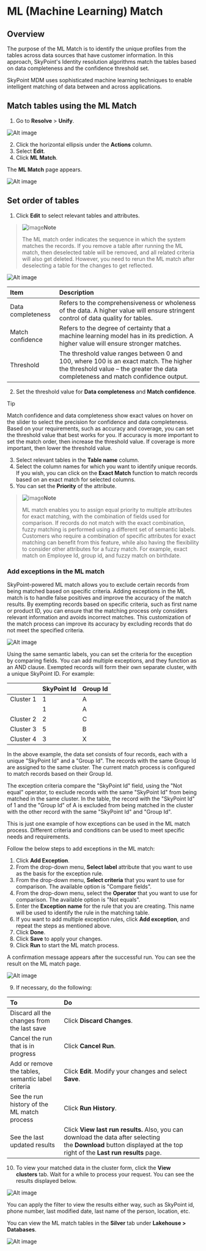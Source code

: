 # ML (Machine Learning) Match

## Overview

The purpose of the ML Match is to identify the unique profiles from the tables across data sources that have customer information. In this approach, SkyPoint's Identity resolution algorithms match the tables based on data completeness and the confidence threshold set.

SkyPoint MDM uses sophisticated machine learning techniques to enable intelligent matching of data between and across applications.

## Match tables using the ML Match

1. Go to **Resolve** > **Unify**.

![Alt image](/doc_snippets/UnifyMLmatch.png)

2. Click the horizontal ellipsis under the **Actions** column.
3. Select **Edit**.
4. Click **ML Match**.

The **ML Match** page appears.

![Alt image](/doc_snippets/MLMatch.png)  

## Set order of tables

1. Click **Edit** to select relevant tables and attributes.

> ![image](/doc_snippets/Note_icon.png)**Note** 
> 
> The ML match order indicates the sequence in which the system matches the records. If you remove a table after running the ML match, then deselected table will be removed, and all related criteria will also get deleted. However, you need to rerun the ML match after deselecting a table for the changes to get reflected.

![Alt image](/doc_snippets/Setorderofentities.png)


|Item|Description|
| :- | :- |
|Data completeness|Refers to the comprehensiveness or wholeness of the data. A higher value will ensure stringent control of data quality for tables.|
|Match confidence|Refers to the degree of certainty that a machine learning model has in its prediction. A higher value will ensure stronger matches.|
|Threshold|The threshold value ranges between 0 and 100, where 100 is an exact match. The higher the threshold value – the greater the data completeness and match confidence output.|

2. Set the threshold value for **Data completeness** and **Match confidence**.

> [!Tip]
> Match confidence and data completeness show exact values on hover on the slider to select the precision for confidence and data completeness. Based on your requirements, such as accuracy and coverage, you can set the threshold value that best works for you. If accuracy is more important to set the match order, then increase the threshold value. If coverage is more important, then lower the threshold value.

3. Select relevant tables in the **Table name** column. 
4. Select the column names for which you want to identify unique records. If you wish, you can click on the **Exact Match** function to match records based on an exact match for selected columns.
5. You can set the **Priority** of the attribute.  

> ![image](/doc_snippets/Note_icon.png)**Note** 
> 
> ML match enables you to assign equal priority to multiple attributes for exact matching, with the combination of fields used for comparison. If records do not match with the exact combination, fuzzy matching is performed using a different set of semantic labels. Customers who require a combination of specific attributes for exact matching can benefit from this feature, while also having the flexibility to consider other attributes for a fuzzy match. For example, exact match on Employee Id, group id, and fuzzy match on birthdate.

### Add exceptions in the ML match

SkyPoint-powered ML match allows you to exclude certain records from being matched based on specific criteria.  Adding exceptions in the ML match is to handle false positives and improve the accuracy of the match results. By exempting records based on specific criteria, such as first name or product ID, you can ensure that the matching process only considers relevant information and avoids incorrect matches. This customization of the match process can improve its accuracy by excluding records that do not meet the specified criteria.  

![Alt image](/doc_snippets/AddExceptions.png)  

Using the same semantic labels, you can set the criteria for the exception by comparing fields. You can add multiple exceptions, and they function as an AND clause. Exempted records will form their own separate cluster, with a unique SkyPoint ID. For example:

||SkyPoint Id|Group Id|
| :- | :- | :- |
|Cluster 1|1|A|
||1|A|
|Cluster 2|2|C|
|Cluster 3|5|B|
|Cluster 4|3|X|


In the above example, the data set consists of four records, each with a unique "SkyPoint Id" and a "Group Id". The records with the same Group Id are assigned to the same cluster. The current match process is configured to match records based on their Group Id. 

The exception criteria compare the "SkyPoint Id" field, using the "Not equal" operator, to exclude records with the same "SkyPoint Id" from being matched in the same cluster. In the table, the record with the "SkyPoint Id" of 1 and the "Group Id" of A is excluded from being matched in the cluster with the other record with the same "SkyPoint Id" and "Group Id".

This is just one example of how exceptions can be used in the ML match process. Different criteria and conditions can be used to meet specific needs and requirements.

Follow the below steps to add exceptions in the ML match:

1. Click **Add Exception**.
2. From the drop-down menu, **Select label** attribute that you want to use as the basis for the exception rule.
3. From the drop-down menu, **Select criteria** that you want to use for comparison. The available option is "Compare fields".
4. From the drop-down menu, select the **Operator** that you want to use for comparison. The available option is "Not equals".
5. Enter the **Exception name** for the rule that you are creating. This name will be used to identify the rule in the matching table.
6. If you want to add multiple exception rules, click **Add exception**, and repeat the steps as mentioned above.
6. Click **Done**.
7. Click **Save** to apply your changes.
8. Click **Run** to start the ML match process.

A confirmation message appears after the successful run. You can see the result on the ML match page.

![Alt image](/doc_snippets/MLMatchresult.png)

9. If necessary, do the following:

|To |Do|
| :- | :- |
|Discard all the changes from the last save|Click **Discard Changes**.|
|Cancel the run that is in progress|Click **Cancel Run**.|
|Add or remove the tables, semantic label criteria|Click **Edit**. Modify your changes and select **Save**.|
|See the run history of the ML match process|Click **Run History**.|
|See the last updated results|Click **View last run results.** Also, you can download the data after selecting the **Download** button displayed at the top right of the **Last run results** page.|  

10. To view your matched data in the cluster form, click the **View clusters** tab. Wait for a while to process your request. You can see the results displayed below.

![Alt image](/doc_snippets/Viewcluster.png)

You can apply the filter to view the results either way, such as SkyPoint id, phone number, last modified date, last name of the person, location, etc.

You can view the ML match tables in the **Silver** tab under **Lakehouse > Databases**.

![Alt image](/doc_snippets/MLMatchSilver.png)
